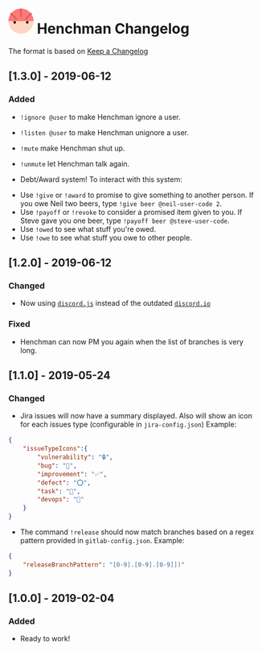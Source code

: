 # ![Henchman Logo](images/henchman-logo-small.png) Henchman Changelog

The format is based on [Keep a Changelog](https://keepachangelog.com/en/1.0.0/)

## [1.3.0] - 2019-06-12
### Added
- `!ignore @user` to make Henchman ignore a user.

- `!listen @user` to make Henchman unignore a user.

- `!mute` make Henchman shut up.

- `!unmute` let Henchman talk again.

- Debt/Award system!
To interact with this system:
* Use `!give` or `!award` to promise to give something to another person. If you owe Neil two beers, type `!give beer @neil-user-code 2`.
* Use `!payoff` or `!revoke` to consider a promised item given to you. If Steve gave you one beer, type `!payoff beer @steve-user-code`.
* Use `!owed` to see what stuff you're owed.
* Use `!owe` to see what stuff you owe to other people.

## [1.2.0] - 2019-06-12
### Changed
- Now using [`discord.js`](https://discord.js.org/) instead of the outdated [`discord.io`](https://github.com/izy521/discord.io#readme)

### Fixed
- Henchman can now PM you again when the list of branches is very long.

## [1.1.0] - 2019-05-24
### Changed
- Jira issues will now have a summary displayed. Also will show an icon for each issues type (configurable in `jira-config.json`)
Example:
```json
{
    "issueTypeIcons":{
        "vulnerability": "🔒",
        "bug": "🐞",
        "improvement": "✅",
        "defect": "⭕",
        "task": "🔷",
        "devops": "🐙"
    }
}
```
- The command `!release` should now match branches based on a regex pattern provided in `gitlab-config.json`.
Example:
```json
{
    "releaseBranchPattern": "[0-9].[0-9].[0-9]])"
}
```

## [1.0.0] - 2019-02-04
### Added
- Ready to work!
